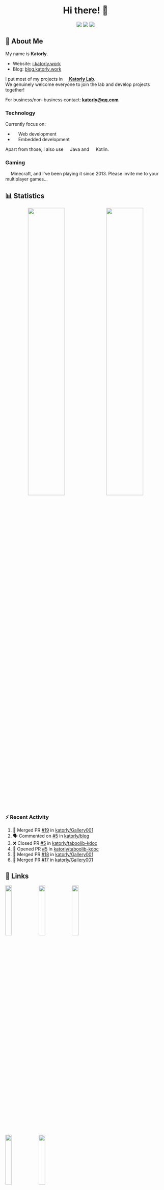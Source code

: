 <h1 align="center">Hi there! 👋</h1>
<!-- Old Visitor Badge: https://visitor-badge.laobi.icu/badge?page_id=katorly.katorly -->
<!-- Visitor Badge: https://badges.pufler.dev/visits/katorly/katorly -->

<!-- <p align="center"><a href="https://github.com/katorly"><img src="https://badges.pufler.dev/repos/katorly?style=for-the-badge&color=EE7379"></a> <a href="https://github.com/katorly"><img src="https://badges.pufler.dev/gists/katorly?style=for-the-badge&color=C894EB"></a> <a href="https://github.com/katorly"><img src="https://badges.pufler.dev/years/katorly?style=for-the-badge&color=ADD752"></a></p> -->
<p align="center"><a href="https://github.com/katorly"><img src="https://badges.strrl.dev/repos/katorly?style=for-the-badge&color=EE7379"></a> <a href="https://github.com/katorly"><img src="https://badges.strrl.dev/gists/katorly?style=for-the-badge&color=C894EB"></a> <a href="https://github.com/katorly"><img src="https://badges.strrl.dev/years/katorly?style=for-the-badge&color=ADD752"></a></p>


## 📜 About Me
My name is **Katorly**.  

- Website: [i.katorly.work](https://i.katorly.work)
- Blog: [blog.katorly.work](https://blog.katorly.work)

I put most of my projects in [**<img src="https://cdn.jsdelivr.net/gh/katorly/katorly/assets/intro/katorlys.png" width="13em"> Katorly Lab**](https://github.com/katorlys).  
We genuinely welcome everyone to join the lab and develop projects together!  

For business/non-business contact: [**katorly@qq.com**](mailto:katorly@qq.com)  

### Technology
Currently focus on:
- <img src="https://cdn.jsdelivr.net/gh/katorly/katorly/assets/intro/webstorm.png" width="13em"> Web development
- <img src="https://cdn.jsdelivr.net/gh/katorly/katorly/assets/intro/clion.png" width="13em"> Embedded development

Apart from those, I also use <img src="https://cdn.jsdelivr.net/gh/katorly/katorly/assets/intro/java.png" width="13em"> Java and <img src="https://cdn.jsdelivr.net/gh/katorly/katorly/assets/intro/kotlin.png" width="13em"> Kotlin.  

### Gaming
<img src="https://cdn.jsdelivr.net/gh/katorly/katorly/assets/intro/minecraft.png" width="13em"> Minecraft, and I've been playing it since 2013. Please invite me to your multiplayer games...  


## 📊 Statistics
<p align="center"><a href="https://github.com/katorly"><img width="48%" src="https://github-readme-stats-katorly.vercel.app/api?username=katorly&title_color=3E79CC&show_icons=true&icon_color=80CAFF&include_all_commits=true&count_private=true&role=OWNER,ORGANIZATION_MEMBER,COLLABORATOR"></a> <a href="https://github.com/katorly"><img width="48%" src="http://github-readme-streak-stats.herokuapp.com?user=Katorly&date_format=%5BY.%5Dn.j&ring=3E79CC&fire=3E79CC&sideLabels=3E79CC&currStreakLabel=3E79CC&currStreakNum=333333&sideNums=333333"></a><br>
<!-- Top Languages: <a href="https://github.com/katorly"><img width="48%" src="https://github-readme-stats-katorly.vercel.app/api/top-langs/?username=katorly&langs_count=10&layout=compact&role=OWNER,ORGANIZATION_MEMBER,COLLABORATOR"></a><br><br> -->
<!-- <a href="https://github.com/katorly"><img width="94%" src="https://ghchart.rshah.org/409ba5/katorly"></a> -->
<!-- <a href="https://github.com/katorly"><img width="96%" src="https://activity-graph.herokuapp.com/graph?username=Katorly&theme=minimal"> img width="96%" src="https://ghchart.rshah.org/4D97FF/Katorly"></a>--></p>

### ⚡ Recent Activity
<!--START_SECTION:activity-->
1. 🎉 Merged PR [#19](https://github.com/katorly/Gallery001/pull/19) in [katorly/Gallery001](https://github.com/katorly/Gallery001)
2. 🗣 Commented on [#5](https://github.com/katorly/blog/issues/5#issuecomment-1903435869) in [katorly/blog](https://github.com/katorly/blog)
3. ❌ Closed PR [#5](https://github.com/katorly/taboolib-kdoc/pull/5) in [katorly/taboolib-kdoc](https://github.com/katorly/taboolib-kdoc)
4. 💪 Opened PR [#5](https://github.com/katorly/taboolib-kdoc/pull/5) in [katorly/taboolib-kdoc](https://github.com/katorly/taboolib-kdoc)
5. 🎉 Merged PR [#18](https://github.com/katorly/Gallery001/pull/18) in [katorly/Gallery001](https://github.com/katorly/Gallery001)
6. 🎉 Merged PR [#17](https://github.com/katorly/Gallery001/pull/17) in [katorly/Gallery001](https://github.com/katorly/Gallery001)
<!--END_SECTION:activity-->

<!-- ## 💎 Featured Projects
<details><summary><b>Click to Open</b></summary>

- [`katorlys/prism-theme-github`](https://github.com/katorlys/prism-theme-github)
- [`katorlys/CleanJunkFiles`](https://github.com/katorlys/CleanJunkFiles)
- [`katorlys/Spigot-CustomConfig`](https://github.com/katorlys/Spigot-CustomConfig)
- [`katorly/SpringtimeSpawn`](https://github.com/katorly/SpringtimeSpawn)
- [`katorly/SummertimeSpawn`](https://github.com/katorly/SummertimeSpawn)
</details> -->

<!-- <details><summary><b>⭐ Popular Projects I contributed to</b></summary>

- [`Shopkeepers/Shopkeepers`](https://github.com/Shopkeepers/Translations)
- [`BentoBoxWorld/CaveBlock`](https://github.com/BentoBoxWorld/CaveBlock)
</details> -->


## 🔗 Links
<p align="left"><a href="https://github.com/katorly"><img src="https://cdn.jsdelivr.net/gh/katorly/katorly/assets/links/github.png" width="20%"></a>
<a href="https://www.npmjs.com/~katorly"><img src="https://cdn.jsdelivr.net/gh/katorly/katorly/assets/links/npmjs.png" width="20%"></a>
<a href="https://www.buymeacoffee.com/katorly"><img src="https://cdn.jsdelivr.net/gh/katorly/katorly/assets/links/buymeacoffee.png" width="20%"></a>
<br>
<a href="https://www.planetminecraft.com/member/katorly"><img src="https://cdn.jsdelivr.net/gh/katorly/katorly/assets/links/planetminecraft.png" width="20%"></a>
<a href="mailto:katorly@qq.com"><img src="https://cdn.jsdelivr.net/gh/katorly/katorly/assets/links/email.png" width="20%"></a></p>
